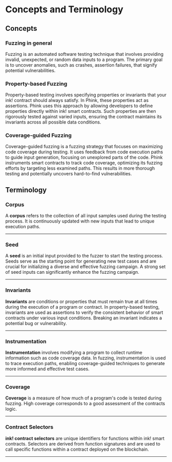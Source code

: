 # Concepts and Terminology

## Concepts

### Fuzzing in general

Fuzzing is an automated software testing technique that involves providing invalid, unexpected, or random data inputs to
a program. The primary goal is to uncover anomalies, such as crashes, assertion failures, that signify
potential vulnerabilities.

### Property-based Fuzzing

Property-based testing involves specifying properties or invariants that your ink! contract should always satisfy. In
Phink, these properties act as assertions. Phink uses this approach by allowing developers to
define properties directly within ink! smart contracts. Such properties are then rigorously tested against varied
inputs, ensuring the contract maintains its invariants across all possible data conditions.

### Coverage-guided Fuzzing

Coverage-guided fuzzing is a fuzzing strategy that focuses on maximizing code coverage during testing. It uses
feedback from code execution paths to guide input generation, focusing on unexplored parts of the code.
Phink instruments smart contracts to track code coverage, optimizing its fuzzing efforts by targeting less examined
paths. This results in more thorough testing and potentially uncovers hard-to-find vulnerabilities.

## Terminology

### Corpus

A **corpus** refers to the collection of all input samples used during the testing process. It is
continuously updated with new inputs that lead to unique execution paths.

---

### Seed

A **seed** is an initial input provided to the fuzzer to start the testing process. Seeds serve as the starting point
for generating new test cases and are crucial for initializing a diverse and effective fuzzing campaign. A strong set of
seed inputs can significantly enhance the fuzzing campaign.

---

### Invariants

**Invariants** are conditions or properties that must remain true at all times during the execution of a program or
contract. In property-based testing, invariants are used as assertions to verify the consistent behavior of smart
contracts under various input conditions. Breaking an invariant indicates a potential bug or vulnerability.

---

### Instrumentation

**Instrumentation** involves modifying a program to collect runtime information such as code coverage data. In fuzzing,
instrumentation is used to trace execution paths, enabling coverage-guided techniques to generate more informed and
effective test cases.

---

### Coverage

**Coverage** is a measure of how much of a program's code is tested during fuzzing. High coverage corresponds to a
good assessment of the contracts logic.

---

### Contract Selectors

**ink! contract selectors** are unique identifiers for functions within ink! smart contracts. Selectors are derived from
function signatures and are used to call specific functions within a contract deployed on the blockchain.

---
